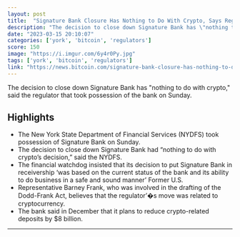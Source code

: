 ```yaml
---
layout: post
title:  "Signature Bank Closure Has Nothing to Do With Crypto, Says Regulator"
description: "The decision to close down Signature Bank has \"nothing to do with crypto,\" said the regulator that took possession of the bank on Sunday."
date: "2023-03-15 20:10:07"
categories: ['york', 'bitcoin', 'regulators']
score: 150
image: "https://i.imgur.com/6y4r0Py.jpg"
tags: ['york', 'bitcoin', 'regulators']
link: "https://news.bitcoin.com/signature-bank-closure-has-nothing-to-do-with-crypto-says-regulator/"
---
```


The decision to close down Signature Bank has \"nothing to do with crypto,\" said the regulator that took possession of the bank on Sunday.

## Highlights

- The New York State Department of Financial Services (NYDFS) took possession of Signature Bank on Sunday.
- The decision to close down Signature Bank had “nothing to do with crypto’s decision,” said the NYDFS.
- The financial watchdog insisted that its decision to put Signature Bank in receivership ‘was based on the current status of the bank and its ability to do business in a safe and sound manner’ Former U.S.
- Representative Barney Frank, who was involved in the drafting of the Dodd-Frank Act, believes that the regulator’�s move was related to cryptocurrency.
- The bank said in December that it plans to reduce crypto-related deposits by $8 billion.

---
